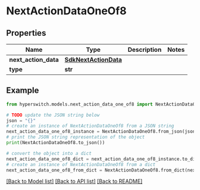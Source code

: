 # NextActionDataOneOf8


## Properties

Name | Type | Description | Notes
------------ | ------------- | ------------- | -------------
**next_action_data** | [**SdkNextActionData**](SdkNextActionData.md) |  | 
**type** | **str** |  | 

## Example

```python
from hyperswitch.models.next_action_data_one_of8 import NextActionDataOneOf8

# TODO update the JSON string below
json = "{}"
# create an instance of NextActionDataOneOf8 from a JSON string
next_action_data_one_of8_instance = NextActionDataOneOf8.from_json(json)
# print the JSON string representation of the object
print(NextActionDataOneOf8.to_json())

# convert the object into a dict
next_action_data_one_of8_dict = next_action_data_one_of8_instance.to_dict()
# create an instance of NextActionDataOneOf8 from a dict
next_action_data_one_of8_from_dict = NextActionDataOneOf8.from_dict(next_action_data_one_of8_dict)
```
[[Back to Model list]](../README.md#documentation-for-models) [[Back to API list]](../README.md#documentation-for-api-endpoints) [[Back to README]](../README.md)


